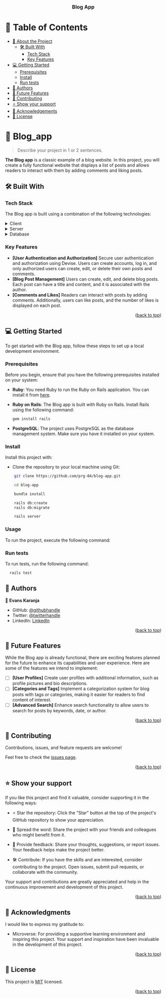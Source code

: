 <div align="center">
  <!-- You are encouraged to replace this logo with your own! Otherwise you can also remove it. -->
  <h3><b>Blog App</b></h3>

</div>

# 📗 Table of Contents

- [📖 About the Project](#about-project)
  - [🛠 Built With](#built-with)
    - [Tech Stack](#tech-stack)
    - [Key Features](#key-features)
- [💻 Getting Started](#getting-started)
  - [Prerequisites](#prerequisites)
  - [Install](#install)
  - [Run tests](#run-tests)
- [👥 Authors](#authors)
- [🔭 Future Features](#future-features)
- [🤝 Contributing](#contributing)
- [⭐️ Show your support](#support)
- [🙏 Acknowledgements](#acknowledgements)
- [📝 License](#license)

# 📖 Blog_app <a name="about-project"></a>

> Describe your project in 1 or 2 sentences.

**The Blog app** is a classic example of a blog website. In this project, you will create a fully functional website that displays a list of posts and allows readers to interact with them by adding comments and liking posts.

## 🛠 Built With <a name="built-with"></a>

### Tech Stack <a name="tech-stack"></a>

The Blog app is built using a combination of the following technologies:

<details>
  <summary>Client</summary>
  <ul>
    <li><a href="https://reactjs.org/">React.js</a></li>
  </ul>
</details>

<details>
  <summary>Server</summary>
  <ul>
    <li><a href="https://expressjs.com/">Rails</a></li>
  </ul>
</details>

<details>
<summary>Database</summary>
  <ul>
    <li><a href="https://www.postgresql.org/">PostgreSQL</a></li>
  </ul>
</details>


### Key Features <a name="key-features"></a>



- **[User Authentication and Authorization]** Secure user authentication and authorization using Devise. Users can create accounts, log in, and only authorized users can create, edit, or delete their own posts and comments.
- **[Blog Post Management]** Users can create, edit, and delete blog posts. Each post can have a title and content, and it is associated with the author.
- **[Comments and Likes]**  Readers can interact with posts by adding comments. Additionally, users can like posts, and the number of likes is displayed on each post.

<p align="right">(<a href="#readme-top">back to top</a>)</p>


<!-- GETTING STARTED -->

## 💻 Getting Started <a name="getting-started"></a>

To get started with the Blog app, follow these steps to set up a local development environment.

### Prerequisites

Before you begin, ensure that you have the following prerequisites installed on your system:

- **Ruby**: You need Ruby to run the Ruby on Rails application. You can install it from [here](https://www.ruby-lang.org/en/documentation/installation/).

- **Ruby on Rails**: The Blog app is built with Ruby on Rails. Install Rails using the following command:

  ```sh
  gem install rails

- **PostgreSQL**: The project uses PostgreSQL as the database management system. Make sure you have it installed on your system.

### Install

Install this project with:

- Clone the repository to your local machine using Git:

```sh
    git clone https://github.com/prg-04/blog-app.git
```

```sh
    cd blog-app
```

```sh
    bundle install
```    

```sh
    rails db:create
    rails db:migrate
```    

```sh
    rails server
```    

### Usage

To run the project, execute the following command:

<!--
Example command:

```sh
  rails server
```
--->

### Run tests

To run tests, run the following command:

```sh
  rails test

```

<!-- AUTHORS -->

## 👥 Authors <a name="authors"></a>

👤 **Evans Karanja**

- GitHub: [@githubhandle](https://github.com/prg-04)
- Twitter: [@twitterhandle](https://twitter.com/Evans1425Sean)
- LinkedIn: [LinkedIn](https://www.linkedin.com/in/evanson-karanja/)

<p align="right">(<a href="#readme-top">back to top</a>)</p>

<!-- FUTURE FEATURES -->

## 🔭 Future Features <a name="future-features"></a>

While the Blog app is already functional, there are exciting features planned for the future to enhance its capabilities and user experience. Here are some of the features we intend to implement:

- [ ] **[User Profiles]** Create user profiles with additional information, such as profile pictures and bio descriptions.
- [ ] **[Categories and Tags]** Implement a categorization system for blog posts with tags or categories, making it easier for readers to find content of interest.
- [ ] **[Advanced Search]** Enhance search functionality to allow users to search for posts by keywords, date, or author.

<p align="right">(<a href="#readme-top">back to top</a>)</p>

<!-- CONTRIBUTING -->

## 🤝 Contributing <a name="contributing"></a>

Contributions, issues, and feature requests are welcome!

Feel free to check the [issues page](https://github.com/prg-04/blog-app/issues/).

<p align="right">(<a href="#readme-top">back to top</a>)</p>

<!-- SUPPORT -->

## ⭐️ Show your support <a name="support"></a>

If you like this project and find it valuable, consider supporting it in the following ways:

- ⭐️ Star the repository: Click the "Star" button at the top of the project's GitHub repository to show your appreciation.

- 📣 Spread the word: Share the project with your friends and colleagues who might benefit from it.

- 💬 Provide feedback: Share your thoughts, suggestions, or report issues. Your feedback helps make the project better.

- 🛠 Contribute: If you have the skills and are interested, consider contributing to the project. Open issues, submit pull requests, or collaborate with the community.

Your support and contributions are greatly appreciated and help in the continuous improvement and development of this project.

<p align="right">(<a href="#readme-top">back to top</a>)</p>

<!-- ACKNOWLEDGEMENTS -->

## 🙏 Acknowledgments <a name="acknowledgements"></a>

I would like to express my gratitude to:

- Microverse: For providing a supportive learning environment and inspiring this project.
Your support and inspiration have been invaluable in the development of this project.
<p align="right">(<a href="#readme-top">back to top</a>)</p>


<!-- LICENSE -->

## 📝 License <a name="license"></a>

This project is [MIT](./LICENSE) licensed.

<p align="right">(<a href="#readme-top">back to top</a>)</p>

